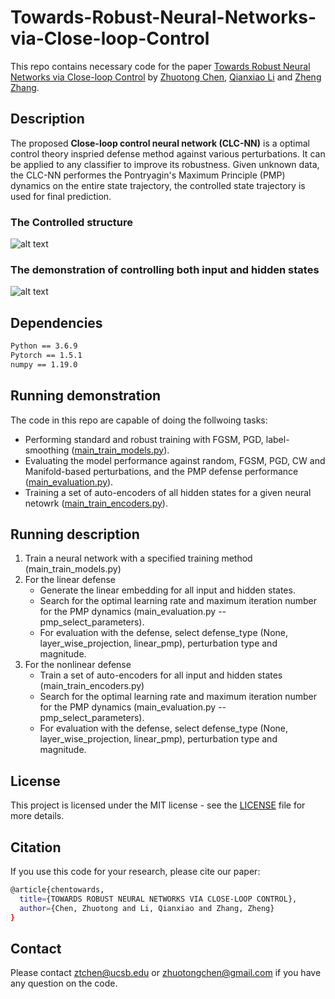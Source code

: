 # Towards-Robust-Neural-Networks-via-Close-loop-Control
This repo contains necessary code for the paper [Towards Robust Neural Networks via Close-loop Control](https://openreview.net/pdf?id=2AL06y9cDE-) 
by [Zhuotong Chen](https://scholar.google.com/citations?user=OVs7TPUAAAAJ&hl=en), [Qianxiao Li](https://discovery.nus.edu.sg/9699-qianxiao-li) 
and [Zheng Zhang](https://web.ece.ucsb.edu/~zhengzhang/).

## Description
The proposed **Close-loop control neural network (CLC-NN)** is a optimal control theory inspried defense method against various perturbations.
It can be applied to any classifier to improve its robustness. Given unknown data, the CLC-NN performes the Pontryagin's Maximum Principle
(PMP) dynamics on the entire state trajectory, the controlled state trajectory is used for final prediction.

### The Controlled structure
![alt text](https://github.com/zhuotongchen/Towards-Robust-Neural-Networks-via-Close-loop-Control/blob/master/assets/Structure.png)

### The demonstration of controlling both input and hidden states
![alt text](https://github.com/zhuotongchen/Towards-Robust-Neural-Networks-via-Close-loop-Control/blob/master/assets/Demons.png)

## Dependencies
```bash
Python == 3.6.9
Pytorch == 1.5.1
numpy == 1.19.0
```

## Running demonstration
The code in this repo are capable of doing the follwoing tasks:
- Performing standard and robust training with FGSM, PGD, label-smoothing 
([main_train_models.py](https://github.com/zhuotongchen/Towards-Robust-Neural-Networks-via-Close-loop-Control/blob/master/main_train_models.py)).
- Evaluating the model performance against random, FGSM, PGD, CW and Manifold-based perturbations, and the PMP defense performance 
([main_evaluation.py](https://github.com/zhuotongchen/Towards-Robust-Neural-Networks-via-Close-loop-Control/blob/master/main_evaluation.py)).
- Training a set of auto-encoders of all hidden states for a given neural netowrk 
([main_train_encoders.py](https://github.com/zhuotongchen/Towards-Robust-Neural-Networks-via-Close-loop-Control/blob/master/main_train_encoders.py)).

## Running description
1. Train a neural network with a specified training method (main_train_models.py)
2. For the linear defense
   - Generate the linear embedding for all input and hidden states.
   - Search for the optimal learning rate and maximum iteration number for the PMP dynamics (main_evaluation.py --pmp_select_parameters).
   - For evaluation with the defense, select defense_type (None, layer_wise_projection, linear_pmp), perturbation type and magnitude.
3. For the nonlinear defense
   - Train a set of auto-encoders for all input and hidden states (main_train_encoders.py)
   - Search for the optimal learning rate and maximum iteration number for the PMP dynamics (main_evaluation.py --pmp_select_parameters).
   - For evaluation with the defense, select defense_type (None, layer_wise_projection, linear_pmp), perturbation type and magnitude.

## License
This project is licensed under the MIT license - see the [LICENSE](https://github.com/zhuotongchen/Towards-Robust-Neural-Networks-via-Close-loop-Control/blob/master/LICENSE) file for more details.

## Citation
If you use this code for your research, please cite our paper:
```bash
@article{chentowards,
  title={TOWARDS ROBUST NEURAL NETWORKS VIA CLOSE-LOOP CONTROL},
  author={Chen, Zhuotong and Li, Qianxiao and Zhang, Zheng}
}
```

## Contact
Please contact <ztchen@ucsb.edu> or <zhuotongchen@gmail.com> if you have any question on the code.

